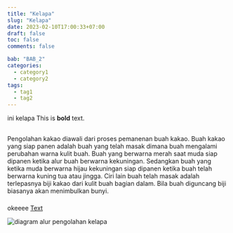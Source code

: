 ```yaml
---
title: "Kelapa"
slug: "Kelapa"
date: 2023-02-10T17:00:33+07:00
draft: false
toc: false
comments: false

bab: "BAB_2"
categories:
  - category1
  - category2
tags:
  - tag1
  - tag2
---
```


ini kelapa
This is **bold** text.

##

Pengolahan kakao diawali dari proses pemanenan buah kakao. Buah kakao yang siap panen adalah buah yang telah masak dimana buah mengalami perubahan warna kulit buah.
Buah yang berwarna merah saat muda siap dipanen ketika alur buah berwarna kekuningan. Sedangkan buah yang ketika muda berwarna hijau kekuningan siap dipanen ketika buah telah berwarna kuning tua atau jingga. Ciri lain buah telah masak adalah terlepasnya biji kakao dari kulit buah bagian dalam. Bila buah diguncang biji biasanya akan menimbulkan bunyi.

###

okeeee
[Text](https://www.gohugo.io "Title")

![diagram alur pengolahan kelapa](https://4.bp.blogspot.com/-89RK3vsPeAw/V9FJ-fgPW5I/AAAAAAAADOY/D-R__QHvwzMdNNKsIaNkEU7rzT2hVep7gCK4B/s1600/API%2BSimsimi%2Bdan%2BBot%2BTelegram%2B-%2BPetani%2BKode.png)

<!--more-->
